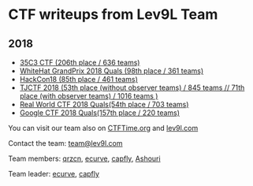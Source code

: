 # CTF writeups from Lev9L Team

## 2018

- [35C3 CTF (206th place / 636 teams)](https://github.com/Lev9L-Team/ctf/tree/master/2018-12-27-35c3ctf)
- [WhiteHat GrandPrix 2018 Quals (98th place / 361 teams)](https://github.com/Lev9L-Team/ctf/tree/master/2018-08-18_whitehat_grandprix_quals)
- [HackCon18 (85th place / 461 teams)](https://github.com/Lev9L-Team/ctf/tree/master/2018-08-16_hackcon)
- [TJCTF 2018 (53th place (without observer teams) / 845 teams // 71th place (with observer teams) / 1016 teams )](https://github.com/Lev9L-Team/ctf/tree/master/2018-08-07_tjctf)
- [Real World CTF 2018 Quals(54th place / 703 teams)](https://github.com/Lev9L-Team/ctf/tree/master/2018-07-28_real_world_ctf_quals)
- [Google CTF 2018 Quals(157th place / 220 teams)](https://github.com/Lev9L-Team/ctf/tree/master/2018-06-23-google-ctf-quals)

You can visit our team also on [CTFTime.org](https://ctftime.org/team/59614) and [lev9l.com](https://lev9l.com)

Contact the team: team@lev9l.com

Team members:
[qrzcn](https://github.com/qrzcn),
[ecurve](https://github.com/Pascalao),
[capfly](https://github.com/Capfly),
[Ashouri](https://github.com/megacoder999)

Team leader:
[ecurve](https://github.com/Pascalao),
[capfly](https://github.com/Capfly)